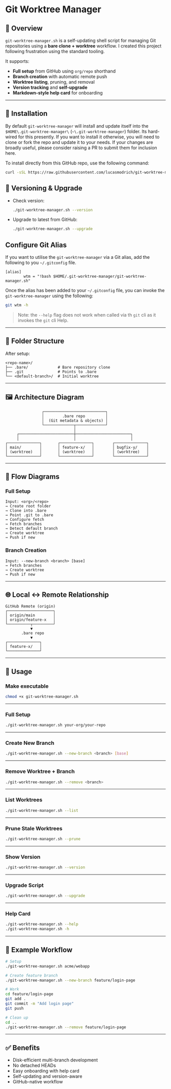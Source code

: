 # Git Worktree Manager

## 📌 Overview
`git-worktree-manager.sh` is a self-updating shell script for managing Git repositories using a **bare clone + worktree** workflow.
I created this project following frustration using the standard tooling.

It supports:

- **Full setup** from GitHub using `org/repo` shorthand
- **Branch creation** with automatic remote push
- **Worktree listing**, pruning, and removal
- **Version tracking** and **self-upgrade**
- **Markdown-style help card** for onboarding

---

## 🚀 Installation

By default `git-worktree-manager` will install and update itself into the `$HOME\.git-worktree-manager\` (`~\.git-worktree-manager`) folder. Its hard-wired for this presently. If you want to install it otherwise, you will need to clone or fork the repo and update it to your needs. If your changes are broadly useful, please consider raising a PR to submit them for inclusion here.


To install directly from this GitHub repo, use the following command:
```bash
curl -sSL https://raw.githubusercontent.com/lucasmodrich/git-worktree-manager/refs/heads/main/git-worktree-manager.sh | bash -s -- --upgrade
```

## 🧠 Versioning & Upgrade

- Check version:
  ```bash
  ./git-worktree-manager.sh --version
  ```
- Upgrade to latest from GitHub:
  ```bash
  ./git-worktree-manager.sh --upgrade
  ```

## Configure Git Alias
If you want to utilise the `git-worktree-manager` via a Git alias, add the following to you `~/.gitconfig` file.
```
[alias]
        wtm = "!bash $HOME/.git-worktree-manager/git-worktree-manager.sh"
```

Once the alias has been added to your `~/.gitconfig` file, you can invoke the `git-worktree-manager` using the following:
```bash
git wtm -h
```
> Note: the `--help` flag does not work when called via th `git` cli as it invokes the `git` cli Help.

---

## 📂 Folder Structure

After setup:
```
<repo-name>/
├── .bare/             # Bare repository clone
├── .git               # Points to .bare
└── <default-branch>/  # Initial worktree
```

---

## 🖼 Architecture Diagram

```
                ┌───────────────────────────┐
                │        .bare repo         │
                │  (Git metadata & objects) │
                └─────────────┬─────────────┘
                              │
     ┌────────────────────────┼────────────────────────┐
     │                        │                        │
┌──────────────┐       ┌──────────────┐        ┌──────────────┐
│ main/        │       │ feature-x/   │        │ bugfix-y/    │
│ (worktree)   │       │ (worktree)   │        │ (worktree)   │
└──────────────┘       └──────────────┘        └──────────────┘
```

---

## 🔄 Flow Diagrams

### Full Setup
```
Input: <org>/<repo>
→ Create root folder
→ Clone into .bare
→ Point .git to .bare
→ Configure fetch
→ Fetch branches
→ Detect default branch
→ Create worktree
→ Push if new
```

### Branch Creation
```
Input: --new-branch <branch> [base]
→ Fetch branches
→ Create worktree
→ Push if new
```

---

## 🌐 Local ↔ Remote Relationship

```
GitHub Remote (origin)
┌────────────────────┐
│ origin/main        │
│ origin/feature-x   │
└──────────┬─────────┘
           ▼
       .bare repo
           ▼
┌──────────────┐
│ feature-x/   │
└──────────────┘
```

---

## 🚀 Usage

### Make executable
```bash
chmod +x git-worktree-manager.sh
```

---

### Full Setup
```bash
./git-worktree-manager.sh your-org/your-repo
```

---

### Create New Branch
```bash
./git-worktree-manager.sh --new-branch <branch> [base]
```

---

### Remove Worktree + Branch
```bash
./git-worktree-manager.sh --remove <branch>
```

---

### List Worktrees
```bash
./git-worktree-manager.sh --list
```

---

### Prune Stale Worktrees
```bash
./git-worktree-manager.sh --prune
```

---

### Show Version
```bash
./git-worktree-manager.sh --version
```

---

### Upgrade Script
```bash
./git-worktree-manager.sh --upgrade
```

---

### Help Card
```bash
./git-worktree-manager.sh --help
./git-worktree-manager.sh -h
```

---

## 📖 Example Workflow

```bash
# Setup
./git-worktree-manager.sh acme/webapp

# Create feature branch
./git-worktree-manager.sh --new-branch feature/login-page

# Work
cd feature/login-page
git add .
git commit -m "Add login page"
git push

# Clean up
cd ..
./git-worktree-manager.sh --remove feature/login-page
```

---

## ✅ Benefits

- Disk-efficient multi-branch development
- No detached HEADs
- Easy onboarding with help card
- Self-updating and version-aware
- GitHub-native workflow
